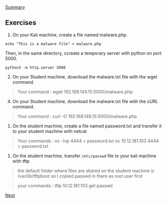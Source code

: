[Summary](./README.md)

## Exercises

1. On your Kali machine, create a file named malware.php.

````  
echo "This is a malware file" > malware.php 
````
Then, in the same directory, ccreate a temporary server with python on port 5000.
````
python3 -m http.server 5000
````
2. On your Student machine, download the malware.txt file with the wget command.

> Your command : wget 192.168.149.15:5000/malware.php

4. On your Student machine, download the malware.txt file with the cURL command.

> Your command : curl -O 192.168.149.15:5000/malware.php

1. On the student machine, create a file named password.txt and transfer it to your student machine with netcat

> Your commands : nc -lvp 4444 < password.txt
> nc 10.12.181.103 4444 > password.txt

1. On the student machine, transfer ``/etc/passwd`` file to your kali machine with tftp

> the default folder where files are shared on the student machine is /var/lib/tftpboot so I copied passwd in there as root user first

> your commands : tftp 10.12.181.103
> get passwd

[Next](./Privilege_Escalation.md)